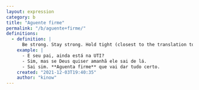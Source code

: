 ```yaml
---
layout: expression
category: b
title: "Aguente firme"
permalink: "/b/aguente+firme/"
definitions:
  - definition: |
      Be strong. Stay strong. Hold tight (closest to the translation too).
    example: |
      - E seu pai, ainda está na UTI?
      - Sim, mas se Deus quiser amanhã ele sai de lá.
      - Sai sim. **Aguenta firme** que vai dar tudo certo.
    created: "2021-12-03T19:40:35"
    author: "kinow"
---
```

